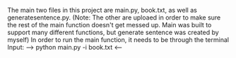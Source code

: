 The main two files in this project are main.py, book.txt, as well as generatesentence.py.
(Note: The other are uploaed in order to make sure the rest of the main function doesn't get messed up. Main was built to support many different functions, but generate sentence was created by myself)
In order to run the main function, it needs to be through the terminal
Input: --> python main.py -i book.txt <--
